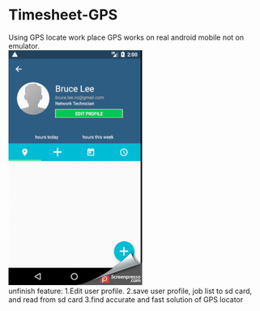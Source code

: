 # Timesheet-GPS
Using GPS locate work place
GPS works on real android mobile not on emulator.
<br>
![alt tag](https://github.com/Yitian2003/Timesheet-GPS/blob/master/demo.gif)
</br>
unfinish feature:
1.Edit user profile.
2.save user profile, job list to sd card, and read from sd card
3.find accurate and fast solution of GPS locator
